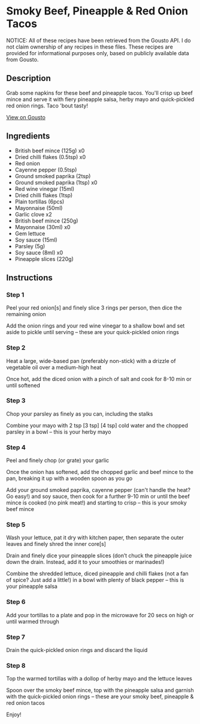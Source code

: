 # Smoky Beef, Pineapple & Red Onion Tacos

NOTICE: All of these recipes have been retrieved from the Gousto API. I do not claim ownership of any recipes in these files. These recipes are provided for informational purposes only, based on publicly available data from Gousto.

## Description

Grab some napkins for these beef and pineapple tacos. You'll crisp up beef mince and serve it with fiery pineapple salsa, herby mayo and quick-pickled red onion rings. Taco 'bout tasty!

[View on Gousto](https://www.gousto.co.uk/recipes/cookbook/pork-pineapple-red-onion-tacos)

## Ingredients

- British beef mince (125g) x0
- Dried chilli flakes (0.5tsp) x0
- Red onion
- Cayenne pepper (0.5tsp)
- Ground smoked paprika (2tsp)
- Ground smoked paprika (1tsp) x0
- Red wine vinegar (15ml)
- Dried chilli flakes (1tsp)
- Plain tortillas (6pcs)
- Mayonnaise (50ml)
- Garlic clove x2
- British beef mince (250g)
- Mayonnaise (30ml) x0
- Gem lettuce
- Soy sauce (15ml)
- Parsley (5g)
- Soy sauce (8ml) x0
- Pineapple slices (220g)

## Instructions


### Step 1

Peel your red onion[s] and finely slice 3 rings per person, then dice the remaining onion

Add the onion rings and your red wine vinegar to a shallow bowl and set aside to pickle until serving – these are your quick-pickled onion rings


### Step 2

Heat a large, wide-based pan (preferably non-stick) with a drizzle of vegetable oil over a medium-high heat

Once hot, add the diced onion with a pinch of salt and cook for 8-10 min or until softened


### Step 3

Chop your parsley as finely as you can, including the stalks

Combine your mayo with 2 tsp <span class="text-purple">[3 tsp]</span> <span class="text-danger">[4 tsp]</span> cold water and the chopped parsley in a bowl – this is your herby mayo


### Step 4

Peel and finely chop (or grate) your garlic

Once the onion has softened, add the chopped garlic and beef mince to the pan, breaking it up with a wooden spoon as you go

Add your ground smoked paprika, cayenne pepper (can't handle the heat? Go easy!) and soy sauce, then cook for a further 9-10 min or until the beef mince is cooked (no pink meat!) and starting to crisp – this is your smoky beef mince


### Step 5

Wash your lettuce, pat it dry with kitchen paper, then separate the outer leaves and finely shred the inner core[s]

Drain and finely dice your pineapple slices (don’t chuck the pineapple juice down the drain. Instead, add it to your smoothies or marinades!)

Combine the shredded lettuce, diced pineapple and chilli flakes (not a fan of spice? Just add a little!) in a bowl with plenty of black pepper – this is your pineapple salsa


### Step 6

Add your tortillas to a plate and pop in the microwave for 20 secs on high or until warmed through


### Step 7

Drain the quick-pickled onion rings and discard the liquid

### Step 8

Top the warmed tortillas with a dollop of herby mayo and the lettuce leaves

Spoon over the smoky beef mince, top with the pineapple salsa and garnish with the quick-pickled onion rings – these are your smoky beef, pineapple & red onion tacos

Enjoy!

